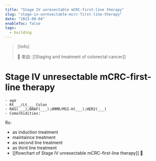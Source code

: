 ```yaml
---
title: "Stage IV unresectable mCRC-first-line therapy"
slug: "stage-iv-unresectable-mcrc-first-line-therapy"
date: "2023-09-04"
enableToc: false
tags:
  - building
---
```


> [!info]
>
> 🌱 來自: [[Staging and treatment of colorectal cancer]]

# Stage IV unresectable mCRC-first-line therapy

```
- age
- Rt___/Lt___ Colon
- RAS(___);BRAF(___);dMMR/MSI-H(___);HER2(___)
- Comorbidities:
```

Rx:

- as induction treatment
- maintaince treatment
- as second line treatment
- as third line treatment
- [[flowchart of Stage IV unresectable mCRC-first-line therapy]] 󰒗
